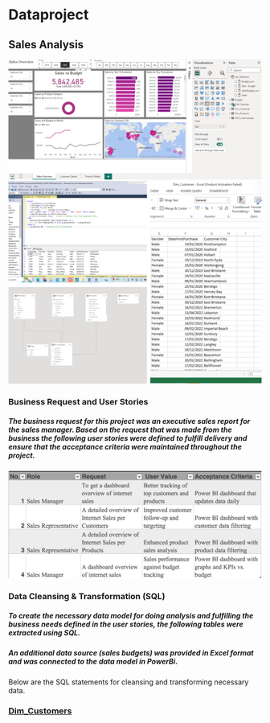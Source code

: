 # Dataproject
## Sales Analysis
![](https://github.com/stephighodalo/Dataproject/blob/main/Sale%20Overview_img.png)
![](https://github.com/stephighodalo/Dataproject/blob/main/Overview_imgs.png)

### Business Request and User Stories
##### The business request for this project was an executive sales report for the sales manager. Based on the request that was made from the business the following user stories were defined to fulfill delivery and ensure that the acceptance criteria were maintained throughout the project.
![](https://github.com/stephighodalo/Dataproject/blob/main/Business%20request_Img.png)

### Data Cleansing & Transformation (SQL)
##### To create the necessary data model for doing analysis and fulfilling the business needs defined in the user stories, the following tables were extracted using SQL. 
##### An additional data source (sales budgets) was provided in Excel format and was connected to the data model in PowerBi.

Below are the SQL statements for cleansing and transforming necessary data.
### [Dim_Customers](https://github.com/stephighodalo/Dataproject/blob/main/Dim_Customer.sql)
